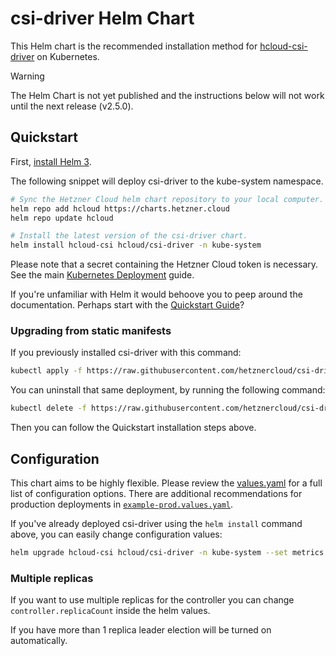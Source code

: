 # csi-driver Helm Chart

This Helm chart is the recommended installation method for [hcloud-csi-driver](https://github.com/hetznercloud/csi-driver) on Kubernetes.

> [!WARNING]
> The Helm Chart is not yet published and the instructions below will not work until the next release (v2.5.0).

## Quickstart

First, [install Helm 3](https://helm.sh/docs/intro/install/).

The following snippet will deploy csi-driver to the kube-system namespace.

```sh
# Sync the Hetzner Cloud helm chart repository to your local computer.
helm repo add hcloud https://charts.hetzner.cloud
helm repo update hcloud

# Install the latest version of the csi-driver chart.
helm install hcloud-csi hcloud/csi-driver -n kube-system
```

Please note that a secret containing the Hetzner Cloud token is necessary. See the main [Kubernetes Deployment](../docs/kubernetes/README.md) guide.

If you're unfamiliar with Helm it would behoove you to peep around the documentation. Perhaps start with the [Quickstart Guide](https://helm.sh/docs/intro/quickstart/)?

### Upgrading from static manifests

If you previously installed csi-driver with this command:

```sh
kubectl apply -f https://raw.githubusercontent.com/hetznercloud/csi-driver/latest/deploy/kubernetes/hcloud-csi.yml
```

You can uninstall that same deployment, by running the following command:

```sh
kubectl delete -f https://raw.githubusercontent.com/hetznercloud/csi-driver/latest/deploy/kubernetes/hcloud-csi.yml
```

Then you can follow the Quickstart installation steps above.

## Configuration

This chart aims to be highly flexible. Please review the [values.yaml](./values.yaml) for a full list of configuration options.
There are additional recommendations for production deployments in [`example-prod.values.yaml`](./example-prod.values.yaml).


If you've already deployed csi-driver using the `helm install` command above, you can easily change configuration values:

```sh
helm upgrade hcloud-csi hcloud/csi-driver -n kube-system --set metrics.serviceMonitor.enabled=true
```

### Multiple replicas

If you want to use multiple replicas for the controller you can change `controller.replicaCount` inside the helm values.

If you have more than 1 replica leader election will be turned on automatically.
